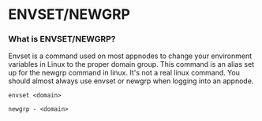 # ENVSET/NEWGRP

### What is ENVSET/NEWGRP?

Envset is a command used on most appnodes to change your environment variables in Linux to the proper domain group. This command is an alias set up for the newgrp command in linux. It's not a real linux command. You should almost always use envset or newgrp when logging into an appnode.

```
envset <domain>
```

```
newgrp - <domain>
```
